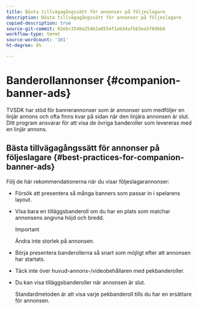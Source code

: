 ```yaml
---
title: Bästa tillvägagångssätt för annonser på följeslagare
description: Bästa tillvägagångssätt för annonser på följeslagare
copied-description: true
source-git-commit: 02ebc3548a254b2a6554f1ab34afbb3ea5f09bb8
workflow-type: tm+mt
source-wordcount: '161'
ht-degree: 0%

---
```


# Banderollannonser {#companion-banner-ads}

TVSDK har stöd för bannerannonser som är annonser som medföljer en linjär annons och ofta finns kvar på sidan när den linjära annonsen är slut. Ditt program ansvarar för att visa de övriga banderoller som levereras med en linjär annons.

## Bästa tillvägagångssätt för annonser på följeslagare {#best-practices-for-companion-banner-ads}

Följ de här rekommendationerna när du visar följeslagarannonser:

* Försök att presentera så många banners som passar in i spelarens layout.
* Visa bara en tilläggsbanderoll om du har en plats som matchar annonsens angivna höjd och bredd.

  >[!IMPORTANT]
  >
  >Ändra inte storlek på annonsen.

* Börja presentera banderollerna så snart som möjligt efter att annonsen har startats.
* Täck inte över huvud-annons-/videobehållaren med pekbanderoller.
* Du kan visa tilläggsbanderoller när annonsen är slut.

  Standardmetoden är att visa varje pekbanderoll tills du har en ersättare för annonsen.
